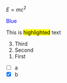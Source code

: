 $E = mc^2$

<div style="color: blue;">Blue</div>

This is <mark>highlighted</mark> text

<ol reversed>
    <li>Third</li>
    <li>Second</li>
    <li>First</li>
</ol>

- [ ] a
- [x] b